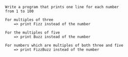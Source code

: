     Write a program that prints one line for each number 
    from 1 to 100
    
    For multiples of three 
        => print Fizz instead of the number

    For the multiples of five 
        => print Buzz instead of the number

    For numbers which are multiples of both three and five 
        => print FizzBuzz instead of the number
